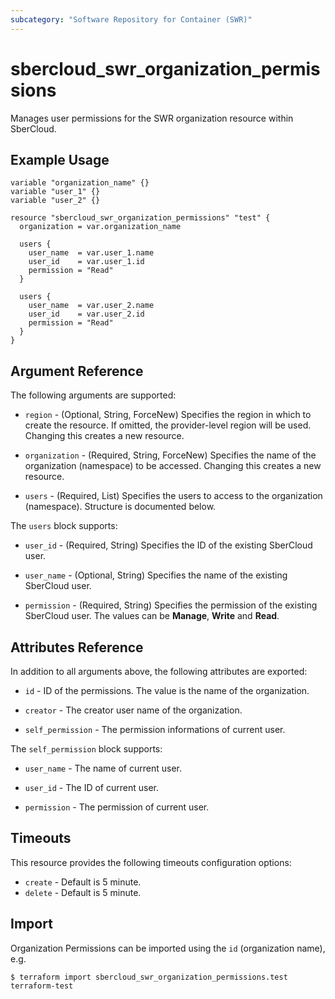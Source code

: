 ```yaml
---
subcategory: "Software Repository for Container (SWR)"
---
```


# sbercloud_swr_organization_permissions

Manages user permissions for the SWR organization resource within SberCloud.

## Example Usage

```hcl
variable "organization_name" {}
variable "user_1" {}
variable "user_2" {}

resource "sbercloud_swr_organization_permissions" "test" {
  organization = var.organization_name

  users {
    user_name  = var.user_1.name
    user_id    = var.user_1.id
    permission = "Read"
  }

  users {
    user_name  = var.user_2.name
    user_id    = var.user_2.id
    permission = "Read"
  }
}
```

## Argument Reference

The following arguments are supported:

* `region` - (Optional, String, ForceNew) Specifies the region in which to create the resource. If omitted, the
  provider-level region will be used. Changing this creates a new resource.

* `organization` - (Required, String, ForceNew) Specifies the name of the organization (namespace) to be accessed.
  Changing this creates a new resource.

* `users` - (Required, List) Specifies the users to access to the organization (namespace).
  Structure is documented below.

The `users` block supports:

* `user_id` - (Required, String) Specifies the ID of the existing SberCloud user.

* `user_name` - (Optional, String) Specifies the name of the existing SberCloud user.

* `permission` - (Required, String) Specifies the permission of the existing SberCloud user.
  The values can be **Manage**, **Write** and **Read**.

## Attributes Reference

In addition to all arguments above, the following attributes are exported:

* `id` - ID of the permissions. The value is the name of the organization.

* `creator` - The creator user name of the organization.

* `self_permission` - The permission informations of current user.

The `self_permission` block supports:

* `user_name` - The name of current user.

* `user_id` - The ID of current user.

* `permission` - The permission of current user.

## Timeouts

This resource provides the following timeouts configuration options:

* `create` - Default is 5 minute.
* `delete` - Default is 5 minute.

## Import

Organization Permissions can be imported using the `id` (organization name), e.g.

```
$ terraform import sbercloud_swr_organization_permissions.test terraform-test
```
